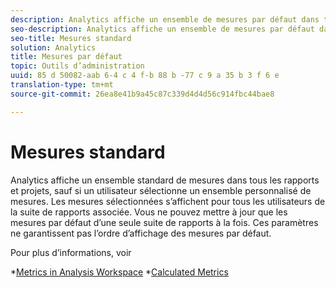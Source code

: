 ```yaml
---
description: Analytics affiche un ensemble de mesures par défaut dans tous les rapports de conversion, sauf si un utilisateur sélectionne un ensemble personnalisé de mesures. Les mesures sélectionnées s’affichent pour tous les utilisateurs de la suite de rapports associée. Vous ne pouvez mettre à jour que les mesures par défaut d’une seule suite de rapports à la fois. Ces paramètres ne garantissent pas l’ordre d’affichage des mesures par défaut.
seo-description: Analytics affiche un ensemble de mesures par défaut dans tous les rapports de conversion, sauf si un utilisateur sélectionne un ensemble personnalisé de mesures. Les mesures sélectionnées s’affichent pour tous les utilisateurs de la suite de rapports associée. Vous ne pouvez mettre à jour que les mesures par défaut d’une seule suite de rapports à la fois. Ces paramètres ne garantissent pas l’ordre d’affichage des mesures par défaut.
seo-title: Mesures standard
solution: Analytics
title: Mesures par défaut
topic: Outils d’administration
uuid: 85 d 50082-aab 6-4 c 4 f-b 88 b -77 c 9 a 35 b 3 f 6 e
translation-type: tm+mt
source-git-commit: 26ea8e41b9a45c87c339d4d4d56c914fbc44bae8

---
```



# Mesures standard

Analytics affiche un ensemble standard de mesures dans tous les rapports et projets, sauf si un utilisateur sélectionne un ensemble personnalisé de mesures. Les mesures sélectionnées s’affichent pour tous les utilisateurs de la suite de rapports associée. Vous ne pouvez mettre à jour que les mesures par défaut d’une seule suite de rapports à la fois. Ces paramètres ne garantissent pas l’ordre d’affichage des mesures par défaut.

Pour plus d’informations, voir

*[Metrics in Analysis Workspace](/help/analyze/analysis-workspace/components/apply-create-metrics.md)
*[Calculated Metrics](/help/components/c-calcmetrics/cm-overview.md)
